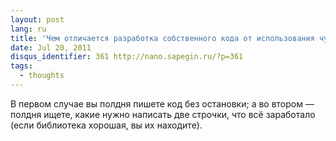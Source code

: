 ```yaml
---
layout: post
lang: ru
title: 'Чем отличается разработка собственного кода от использования чужой библиотеки?'
date: Jul 20, 2011
disqus_identifier: 361 http://nano.sapegin.ru/?p=361
tags:
  - thoughts
---
```


В первом случае вы полдня пишете код без остановки; а во втором — полдня ищете, какие нужно написать две строчки, что всё заработало (если библиотека хорошая, вы их находите).
